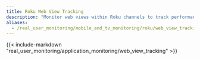 ```yaml
---
title: Roku Web View Tracking
description: "Monitor web views within Roku channels to track performance and user interactions between Roku and web-based content."
aliases:
  - /real_user_monitoring/mobile_and_tv_monitoring/roku/web_view_tracking
---
```


{{< include-markdown "real_user_monitoring/application_monitoring/web_view_tracking" >}}